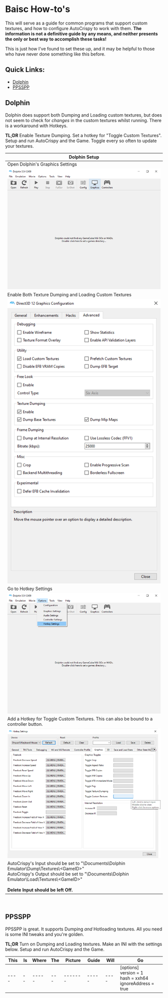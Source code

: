# Baisc How-to's

This will serve as a guide for common programs that support custom textures, and how to configure AutoCrispy to work with them.  **The information is not a definitive guide by any means, and neither presents the only or best way to accomplish these tasks!**

This is just how I've found to set these up, and it may be helpful to those who have never done something like this before.

  ## Quick Links:
  
  - [Dolphin](https://github.com/WalkerMx/AutoCrispy/blob/master/GUIDES.md#dolphin)
  - [PPSSPP](https://github.com/WalkerMx/AutoCrispy/blob/master/GUIDES.md#ppsspp)


  ## Dolphin
  
  Dolphin does support both Dumping and Loading custom textures, but does not seem to check for *changes* in the custom textures whilst running. There is a workaround with Hotkeys.
  
  **TL;DR** Enable Texture Dumping. Set a hotkey for "Toggle Custom Textures". Setup and run AutoCrispy and the Game. Toggle every so often to update your textures.
  
  |Dolphin Setup|
  |----|
  |Open Dolphin's Graphics Settings|
  |<img src="https://github.com/WalkerMx/DemoImages/blob/master/Guide_Assets/Dolphin01.png">|
  |Enable Both Texture Dumping and Loading Custom Textures|
  |<img src="https://github.com/WalkerMx/DemoImages/blob/master/Guide_Assets/Dolphin02.png">|
  |Go to Hotkey Settings|
  |<img src="https://github.com/WalkerMx/DemoImages/blob/master/Guide_Assets/Dolphin03.png">|
  |Add a Hotkey for Toggle Custom Textures. This can also be bound to a controller button.|
  <img src="https://github.com/WalkerMx/DemoImages/blob/master/Guide_Assets/Dolphin04.png">|
  |AutoCrispy's Input should be set to "\Documents\Dolphin Emulator\Dump\Textures\\\<GameID>"<br />AutoCrispy's Output should be set to "\Documents\Dolphin Emulator\Load\Textures\\\<GameID>"<br /><br />**Delete Input should be left Off.**|

  <br />
  
  ## PPSSPP
  
  PPSSPP is great. It supports Dumping *and* Hotloading textures. All you need is some INI tweaks and you're golden.
  
  **TL;DR** Turn on Dumping and Loading textures. Make an INI with the settings below. Setup and run AutoCrispy and the Game. 
  
  This|Is|Where|The|Picture|Guide|Will|Go
  ----|--|-----|---|-------|-----|----|--  
  ----|--|-----|---|-------|-----|----|[options]<br/>version = 1<br/>hash = xxh64<br/>ignoreAddress = true
